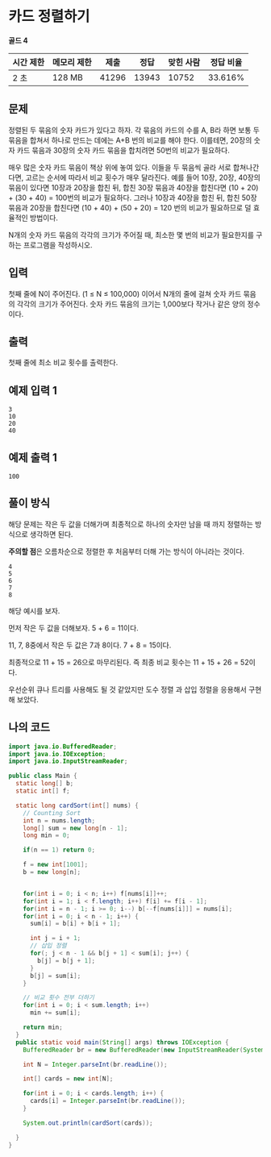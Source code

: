 # 카드 정렬하기

**골드 4**

|시간 제한	|메모리 제한	|제출	|정답|	맞힌 사람|	정답 비율|
|---|---|---|---|---|---|
|2 초|	128 MB|	41296|	13943|	10752|	33.616%|

## 문제

정렬된 두 묶음의 숫자 카드가 있다고 하자. 각 묶음의 카드의 수를 A, B라 하면 보통 두 묶음을 합쳐서 하나로 만드는 데에는 A+B 번의 비교를 해야 한다. 이를테면, 20장의 숫자 카드 묶음과 30장의 숫자 카드 묶음을 합치려면 50번의 비교가 필요하다.

매우 많은 숫자 카드 묶음이 책상 위에 놓여 있다. 이들을 두 묶음씩 골라 서로 합쳐나간다면, 고르는 순서에 따라서 비교 횟수가 매우 달라진다. 예를 들어 10장, 20장, 40장의 묶음이 있다면 10장과 20장을 합친 뒤, 합친 30장 묶음과 40장을 합친다면 (10 + 20) + (30 + 40) = 100번의 비교가 필요하다. 그러나 10장과 40장을 합친 뒤, 합친 50장 묶음과 20장을 합친다면 (10 + 40) + (50 + 20) = 120 번의 비교가 필요하므로 덜 효율적인 방법이다.

N개의 숫자 카드 묶음의 각각의 크기가 주어질 때, 최소한 몇 번의 비교가 필요한지를 구하는 프로그램을 작성하시오.

## 입력 

첫째 줄에 N이 주어진다. (1 ≤ N ≤ 100,000) 이어서 N개의 줄에 걸쳐 숫자 카드 묶음의 각각의 크기가 주어진다. 숫자 카드 묶음의 크기는 1,000보다 작거나 같은 양의 정수이다.

## 출력 

첫째 줄에 최소 비교 횟수를 출력한다.

## 예제 입력 1

```
3
10
20
40
```

## 예제 출력 1

```
100
```

## 풀이 방식 

해당 문제는 작은 두 값을 더해가며 최종적으로 하나의 숫자만 남을 때 까지 정렬하는 방식으로 생각하면 된다.

**주의할 점**은 오름차순으로 정렬한 후 처음부터 더해 가는 방식이 아니라는 것이다.

```
4
5
6
7
8
```

해당 예시를 보자.

먼저 작은 두 값을 더해보자. 5 + 6 = 11이다.

11, 7, 8중에서 작은 두 값은 7과 8이다. 7 + 8 = 15이다.

최종적으로 11 + 15 = 26으로 마무리된다. 즉 최종 비교 횟수는 11 + 15 + 26 = 52이다. 

우선순위 큐나 트리를 사용해도 될 것 같았지만 도수 정렬 과 삽입 정렬을 응용해서 구현해 보았다.

## 나의 코드

```java
import java.io.BufferedReader;
import java.io.IOException;
import java.io.InputStreamReader;

public class Main {
  static long[] b;
  static int[] f;

  static long cardSort(int[] nums) {
    // Counting Sort
    int n = nums.length;
    long[] sum = new long[n - 1];
    long min = 0;

    if(n == 1) return 0;

    f = new int[1001];
    b = new long[n];


    for(int i = 0; i < n; i++) f[nums[i]]++;
    for(int i = 1; i < f.length; i++) f[i] += f[i - 1];
    for(int i = n - 1; i >= 0; i--) b[--f[nums[i]]] = nums[i];
    for(int i = 0; i < n - 1; i++) {
      sum[i] = b[i] + b[i + 1];

      int j = i + 1;
      // 삽입 정렬
      for(; j < n - 1 && b[j + 1] < sum[i]; j++) {
        b[j] = b[j + 1];
      }
      b[j] = sum[i];
    }

    // 비교 횟수 전부 더하기
    for(int i = 0; i < sum.length; i++)
      min += sum[i];

    return min;
  }
  public static void main(String[] args) throws IOException {
    BufferedReader br = new BufferedReader(new InputStreamReader(System.in));

    int N = Integer.parseInt(br.readLine());

    int[] cards = new int[N];

    for(int i = 0; i < cards.length; i++) {
      cards[i] = Integer.parseInt(br.readLine());
    }

    System.out.println(cardSort(cards));

  }
}
```